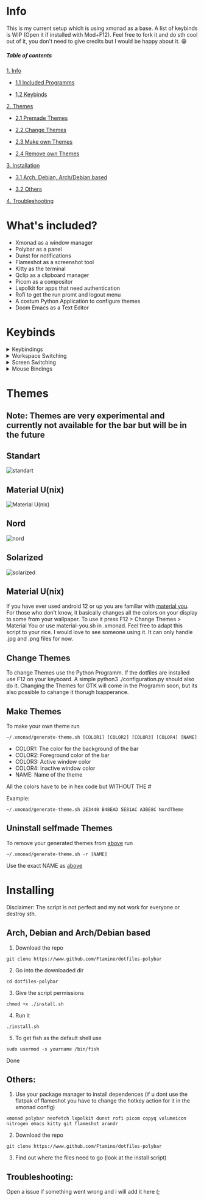 # Info

This is my current setup which is using xmonad as a base. A list of keybinds is WIP (Open it if installed with Mod+F12). Feel free to fork it and do sth cool out of it, you don't need to give credits but I would be happy about it. 😁

##### Table of contents
[1. Info](https://github.com/Ftamino/dotfiles-polybar/blob/main/README.md#info)

* [1.1 Included Programms](https://github.com/Ftamino/dotfiles-polybar/blob/main/README.md#whats-included)

* [1.2 Keybinds](https://github.com/Ftamino/dotfiles/tree/main#keybinds)
  
[2. Themes](https://github.com/Ftamino/dotfiles-polybar/blob/main/README.md#themes)

*  [2.1 Premade Themes](https://github.com/Ftamino/dotfiles-polybar/blob/main/README.md#themes)
  
*  [2.2 Change Themes](https://github.com/Ftamino/dotfiles-polybar/blob/main/README.md#change-themes)
  
*  [2.3 Make own Themes](https://github.com/Ftamino/dotfiles-polybar/blob/main/README.md#make-themes)

*  [2.4 Remove own Themes](https://github.com/Ftamino/dotfiles/tree/main#uninstall-selfmade-themes)

[3. Installation](https://github.com/Ftamino/dotfiles-polybar/blob/main/README.md#installing)

*  [3.1 Arch, Debian, Arch/Debian based](https://github.com/Ftamino/dotfiles-polybar/blob/main/README.md#arch-debian-and-archdebian-based)

*  [3.2 Others](https://github.com/Ftamino/dotfiles-polybar/blob/main/README.md#others)

[4. Troubleshooting](https://github.com/Ftamino/dotfiles-polybar/blob/main/README.md#troubleshooting)

# What's included?

* Xmonad as a window manager 
* Polybar as a panel
* Dunst for notifications
* Flameshot as a screenshot tool
* Kitty as the terminal
* Qclip as a clipboard manager
* Picom as a compositor
* Lxpolkit for apps that need authentication
* Rofi to get the run promt and logout menu
* A costum Python Application to configure themes
* Doom Emacs as a Text Editor

# Keybinds

<details>
<summary>Keybindings</summary>

Launch a terminal: Super + t

Launch rofi: Super + y

Launch rofi window switcher: Alt + Tab

Launch browser: Super + c

Launch flameshot GUI with flatpak: Print

Open emacsclient: Super + F10

Media keys:

Volume up: Volume Up Key
  
Volume down: Volume Down Key
  
Mute: Volume Mute Key
  
Open Configuration Program: Super + F12

Close focused window: Super + q

Force kill focused window: Super + Shift + q

Rotate through the available layout algorithms: Super + space

Reset the layouts on the current workspace to default: Super + Shift + space

Toggle Fullscreen: Super + F11

Resize viewed windows to the correct size: Super + n

Move focus to the next window: Super + Tab or Super + j

Move focus to the previous window: Super + k

Move focus to the master window: Super + m

Swap the focused window and the master window: Super + Return

Swap the focused window with the next window: Super + Shift + a

Swap the focused window with the previous window: Super + Shift + d

Shrink the master area: Super + a

Expand the master area: Super + d

Push window back into tiling: Super + Shift + t

Quit Dialog: Super + Shift + o

Restart xmonad: Super + z

Resize current window to 5760*1200: Super + Shift + f

</details>
<details>
<summary>Workspace Switching</summary>

Switch to workspace N: Super + [1..9]

Move client to workspace N: Super + Shift + [1..9]

</details>
<details>
<summary>Screen Switching</summary>

Switch to physical/Xinerama screens 1, 2, or 3: Super + [w,e,r]

Move client to screen 1, 2, or 3: Super + Shift + [w,e,r]

</details>
<details>
<summary>Mouse Bindings</summary>

Set the window to floating mode and move by dragging: Super + button1

Raise the window to the top of the stack: Super + button2

Set the window to floating mode and resize by dragging: Super + button3

</details>

# Themes
## Note: Themes are very experimental and currently not available for the bar but will be in the future

  ## Standart
  ![standart](https://i.imgur.com/mhBvwN9.jpg)
  ## Material U(nix)
  ![Material U(nix)](https://i.imgur.com/Mwtx3aA.jpg)
  ## Nord
 ![nord](https://i.imgur.com/LkO6SYF.jpg)
  ## Solarized
![solarized](https://i.imgur.com/JCSvtvB.jpg)

## Material U(nix)

If you have ever used android 12 or up you are familiar with [material you](https://material.io/blog/announcing-material-you). For those who don't know, it basically changes all the colors on your display to some from your wallpaper. To use it press F12 > Change Themes > Material You or use material-you.sh in .xmonad. Feel free to adapt this script to your rice. I would love to see someone using it. It can only handle .jpg and .png files for now.

## Change Themes

To change Themes use the Python Programm. If the dotfiles are installed use F12 on your keyboard. A simple python3 ./configuration.py should also do it. Changing the Themes for GTK will come in the Programm soon, but its also possible to cahange it thorugh lxapperance.

## Make Themes

To make your own theme run 
```
~/.xmonad/generate-theme.sh [COLOR1] [COLOR2] [COLOR3] [COLOR4] [NAME]
```

* COLOR1: The color for the background of the bar
* COLOR2: Foreground color of the bar
* COLOR3: Active window color
* COLOR4: Inactive window color
* NAME: Name of the theme

All the colors have to be in hex code but WITHOUT THE #


Example:
```
~/.xmonad/generate-theme.sh 2E3440 B48EAD 5E81AC A3BE8C NordTheme
```
## Uninstall selfmade Themes

To remove your generated themes from [above](https://github.com/Ftamino/dotfiles/edit/main/README.md#make-themes) run
```
~/.xmonad/generate-theme.sh -r [NAME]
```
Use the exact NAME as [above](https://github.com/Ftamino/dotfiles/edit/main/README.md#make-themes)



# Installing 
Disclaimer: The script is not perfect and my not work for everyone or destroy sth. 

## Arch, Debian and Arch/Debian based 
 1. Download the repo
```
git clone https://www.github.com/Ftamino/dotfiles-polybar 
```
 2. Go into the downloaded dir
```
cd dotfiles-polybar
```
 3. Give the script permissions 
```
chmod +x ./install.sh
```
 4. Run it
```
./install.sh
```
5. To get fish as the default shell use
```
sudo usermod -s yourname /bin/fish
```

 Done
 
## Others:
 1. Use your package manager to install dependences (if u dont use the flatpak of flameshot you have to change the hotkey action for it in the xmonad config)
 ```
 xmonad polybar neofetch lxpolkit dunst rofi picom copyq volumeicon nitrogen emacs kitty git flameshot arandr
 ```
 2. Download the repo
 ```
git clone https://www.github.com/Ftamino/dotfiles-polybar 
```
 3. Find out where the files need to go (look at the install script)
 
 ## Troubleshooting: 
 
Open a issue if something went wrong and i will add it here (;
